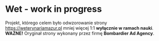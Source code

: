 # Wet - work in progress

Projekt, którego celem było odwzorowanie strony https://weterynariamazur.pl mniej więcej 1:1 **wyłącznie w ramach nauki**.
**WAŻNE!** Oryginał strony wykonany przez firmę **Bombardier Ad Agency**.
